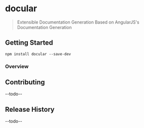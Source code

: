# docular

> Extensible Documentation Generation Based on AngularJS's Documentation Generation

## Getting Started

```shell
npm install docular --save-dev
```

### Overview


## Contributing
--todo--

## Release History
--todo--

